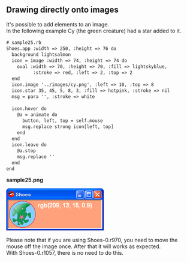 Drawing directly onto images
-----------------------------

It's possible to add elements to an image. <br>
In the following example Cy (the green creature) had a star added to it.


	# sample25.rb
	Shoes.app :width => 250, :height => 76 do
	  background lightsalmon
	  icon = image :width => 74, :height => 74 do
	    oval :width => 70, :height => 70, :fill => lightskyblue,
	          :stroke => red, :left => 2, :top => 2
	  end
	  icon.image '../images/cy.png', :left => 10, :top => 8
	  icon.star 35, 45, 5, 8, 3, :fill => hotpink, :stroke => nil
	  msg = para '', :stroke => white
	  
	  icon.hover do
	    @a = animate do
	      button, left, top = self.mouse
	      msg.replace strong icon[left, top]
	    end
	  end
	  icon.leave do
	    @a.stop
	    msg.replace ''
	  end
	end

**sample25.png**

![sample25.png](http://github.com/ashbb/shoes_tutorial_html/raw/master/images/sample25.png)

Please note that if you are using Shoes-0.r970, you need to move the mouse off the image once. After that it will works as expected. <br>
With Shoes-0.r1057, there is no need to do this.

